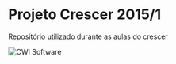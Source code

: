 
# Projeto Crescer 2015/1
Repositório utilizado durante as aulas do crescer 

![CWI Software](https://cloud.githubusercontent.com/assets/2975955/6779644/f3f198d8-d13c-11e4-9361-08b8e673a49d.png "CWI Software")
